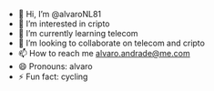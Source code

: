 - 👋 Hi, I’m @alvaroNL81
- 👀 I’m interested in cripto
- 🌱 I’m currently learning telecom
- 💞️ I’m looking to collaborate on telecom and cripto
- 📫 How to reach me alvaro.andrade@me.com
- 😄 Pronouns: alvaro
- ⚡ Fun fact: cycling

<!---
alvaroNL81/alvaroNL81 is a ✨ special ✨ repository because its `README.md` (this file) appears on your GitHub profile.
You can click the Preview link to take a look at your changes.
--->
